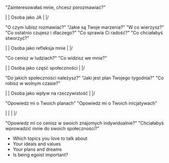 "Zainteresowałaś mnie, chcesz porozmawiać?"

|
| Osoba jako JA
| 
|/

"O czym lubisz rozmawiać?"
"Jakie są Twoje marzenia?"
"W co wierzysz?"
"Co ostatnio czujesz i dlaczego?"
"Co sprawia Ci radość?"
"Co chciałabyś stworzyć?"

|
| Osoba jako refleksja mnie
| 
|/

"Co cenisz w ludziach?"
"Co widzisz we mnie?"


|
| Osoba jako część społeczności
| 
|/

"Do jakich społeczności należysz?"
"Jaki jest plan Twojego tygodnia?"
"Co robisz w wolnym czasie?"

|
| Osoba jako wpływ na rzeczywistość
| 
|/

"Opowiedz mi o Twoich planach"
"Opowiedz mi o Twoich inicjatywach"

|
|
| 
|/

"Opowiedz mi co cenisz w swoich znajomych indywidualnie?"
"Chciałabyś wprowadzić mnie do swoich społeczności?"


- Which topics you love to talk about
- Your ideals and values
- Your plans and dreams
- Is being egoist important?
